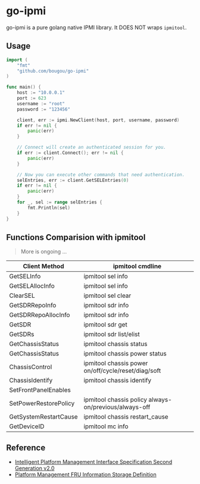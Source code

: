 # go-ipmi

go-ipmi is a pure golang native IPMI library. It DOES NOT wraps `ipmitool`.

## Usage

```go
import (
	"fmt"
	"github.com/bougou/go-ipmi"
)

func main() {
	host := "10.0.0.1"
	port := 623
	username := "root"
	password := "123456"

	client, err := ipmi.NewClient(host, port, username, password)
	if err != nil {
		panic(err)
	}

	// Connect will create an authenticated session for you.
	if err := client.Connect(); err != nil {
		panic(err)
	}

	// Now you can execute other commands that need authentication.
	selEntries, err := client.GetSELEntries(0)
	if err != nil {
		panic(err)
	}
	for _, sel := range selEntries {
		fmt.Println(sel)
	}
}
```

## Functions Comparision with ipmitool

> More is ongoing ...
>
| Client Method         | ipmitool cmdline                                      |
| --------------------- | ----------------------------------------------------- |
| GetSELInfo            | ipmitool sel info                                     |
| GetSELAllocInfo       | ipmitool sel info                                     |
| ClearSEL              | ipmitool sel clear                                    |
| GetSDRRepoInfo        | ipmitool sdr info                                     |
| GetSDRRepoAllocInfo   | ipmitool sdr info                                     |
| GetSDR                | ipmitool sdr get                                      |
| GetSDRs               | ipmitool sdr list/elist                               |
| GetChassisStatus      | ipmitool chassis status                               |
| GetChassisStatus      | ipmitool chassis power status                         |
| ChassisControl        | ipmitool chassis power on/off/cycle/reset/diag/soft   |
| ChassisIdentify       | ipmitool chassis identify                             |
| SetFrontPanelEnables  |
| SetPowerRestorePolicy | ipmitool chassis policy always-on/previous/always-off |
| GetSystemRestartCause | ipmitool chassis restart_cause                        |
| GetDeviceID           | ipmitool mc info                                      |

## Reference

- [Intelligent Platform Management Interface Specification Second Generation v2.0](https://www.intel.com/content/dam/www/public/us/en/documents/specification-updates/ipmi-intelligent-platform-mgt-interface-spec-2nd-gen-v2-0-spec-update.pdf)
- [Platform Management FRU Information Storage Definition](https://www.intel.com/content/dam/www/public/us/en/documents/specification-updates/ipmi-platform-mgt-fru-info-storage-def-v1-0-rev-1-3-spec-update.pdf)
